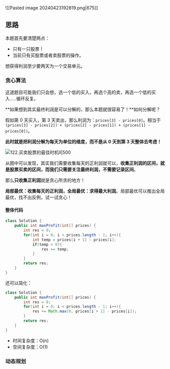 ![[Pasted image 20240423192819.png|675]]

## 思路

本题首先要清楚两点：

- 只有一只股票！
- 当前只有买股票或者卖股票的操作。

想获得利润至少要两天为一个交易单元。

### 贪心算法

这道题目可能我们只会想，选一个低的买入，再选个高的卖，再选一个低的买入.....循环反复。

**如果想到其实最终利润是可以分解的，那么本题就很容易了！**如何分解呢？

假如第 0 天买入，第 3 天卖出，那么利润为：`prices[3] - prices[0]`。相当于`(prices[3] - prices[2]) + (prices[2] - prices[1]) + (prices[1] - prices[0])`。

**此时就是把利润分解为每天为单位的维度，而不是从 0 天到第 3 天整体去考虑！**

![122.买卖股票的最佳时机II|500](https://code-thinking-1253855093.file.myqcloud.com/pics/2020112917480858-20230310134659477.png)

从图中可以发现，其实我们需要收集每天的正利润就可以，**收集正利润的区间，就是股票买卖的区间，而我们只需要关注最终利润，不需要记录区间**。

那么**只收集正利润**就是贪心所贪的地方！

**局部最优：收集每天的正利润，全局最优：求得最大利润**。局部最优可以推出全局最优，找不出反例，试一试贪心！
#### 整体代码

```java
class Solution {
    public int maxProfit(int[] prices) {
        int res = 0;
        for(int i = 0; i < prices.length - 1; i++){
            int temp = prices[i + 1] - prices[i];
            if(temp > 0){
                res += temp;
            }
        }
        return res;
    }
}
```

还可以简化：

```java
class Solution {
    public int maxProfit(int[] prices) {
        int res = 0;
        for(int i = 0; i < prices.length - 1; i++){
            res += Math.max(0, prices[i + 1] - prices[i]);
        }
        return res;
    }
}
```

- 时间复杂度：O(n)
- 空间复杂度：O(1)

### 动态规划
